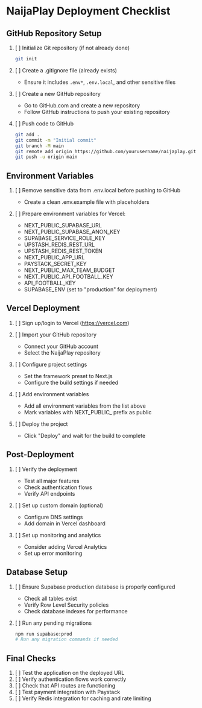 # NaijaPlay Deployment Checklist

## GitHub Repository Setup

1. [ ] Initialize Git repository (if not already done)
   ```bash
   git init
   ```

2. [ ] Create a .gitignore file (already exists)
   - Ensure it includes `.env*`, `.env.local`, and other sensitive files

3. [ ] Create a new GitHub repository
   - Go to GitHub.com and create a new repository
   - Follow GitHub instructions to push your existing repository

4. [ ] Push code to GitHub
   ```bash
   git add .
   git commit -m "Initial commit"
   git branch -M main
   git remote add origin https://github.com/yourusername/naijaplay.git
   git push -u origin main
   ```

## Environment Variables

1. [ ] Remove sensitive data from .env.local before pushing to GitHub
   - Create a clean .env.example file with placeholders

2. [ ] Prepare environment variables for Vercel:
   - NEXT_PUBLIC_SUPABASE_URL
   - NEXT_PUBLIC_SUPABASE_ANON_KEY
   - SUPABASE_SERVICE_ROLE_KEY
   - UPSTASH_REDIS_REST_URL
   - UPSTASH_REDIS_REST_TOKEN
   - NEXT_PUBLIC_APP_URL
   - PAYSTACK_SECRET_KEY
   - NEXT_PUBLIC_MAX_TEAM_BUDGET
   - NEXT_PUBLIC_API_FOOTBALL_KEY
   - API_FOOTBALL_KEY
   - SUPABASE_ENV (set to "production" for deployment)

## Vercel Deployment

1. [ ] Sign up/login to Vercel (https://vercel.com)

2. [ ] Import your GitHub repository
   - Connect your GitHub account
   - Select the NaijaPlay repository

3. [ ] Configure project settings
   - Set the framework preset to Next.js
   - Configure the build settings if needed

4. [ ] Add environment variables
   - Add all environment variables from the list above
   - Mark variables with NEXT_PUBLIC_ prefix as public

5. [ ] Deploy the project
   - Click "Deploy" and wait for the build to complete

## Post-Deployment

1. [ ] Verify the deployment
   - Test all major features
   - Check authentication flows
   - Verify API endpoints

2. [ ] Set up custom domain (optional)
   - Configure DNS settings
   - Add domain in Vercel dashboard

3. [ ] Set up monitoring and analytics
   - Consider adding Vercel Analytics
   - Set up error monitoring

## Database Setup

1. [ ] Ensure Supabase production database is properly configured
   - Check all tables exist
   - Verify Row Level Security policies
   - Check database indexes for performance

2. [ ] Run any pending migrations
   ```bash
   npm run supabase:prod
   # Run any migration commands if needed
   ```

## Final Checks

1. [ ] Test the application on the deployed URL
2. [ ] Verify authentication flows work correctly
3. [ ] Check that API routes are functioning
4. [ ] Test payment integration with Paystack
5. [ ] Verify Redis integration for caching and rate limiting 
